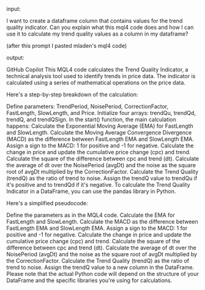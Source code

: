input: 

I want to create a dataframe column that contains values for the trend quality indicator. Can you explain what this mql4 code does and how I can use it to calculate my trend quality values as a column in my dataframe?

(after this prompt I pasted mladen's mql4 code)

output:

GitHub Copilot
This MQL4 code calculates the Trend Quality Indicator, a technical analysis tool used to identify trends in price data. The indicator is calculated using a series of mathematical operations on the price data.

Here's a step-by-step breakdown of the calculation:

Define parameters: TrendPeriod, NoisePeriod, CorrectionFactor, FastLength, SlowLength, and Price.
Initialize four arrays: trendQu, trendQd, trendQ, and trendQSign.
In the start() function, the main calculation happens:
Calculate the Exponential Moving Average (EMA) for FastLength and SlowLength.
Calculate the Moving Average Convergence Divergence (MACD) as the difference between FastLength EMA and SlowLength EMA.
Assign a sign to the MACD: 1 for positive and -1 for negative.
Calculate the change in price and update the cumulative price change (cpc) and trend.
Calculate the square of the difference between cpc and trend (dt).
Calculate the average of dt over the NoisePeriod (avgDt) and the noise as the square root of avgDt multiplied by the CorrectionFactor.
Calculate the Trend Quality (trendQ) as the ratio of trend to noise.
Assign the trendQ value to trendQu if it's positive and to trendQd if it's negative.
To calculate the Trend Quality Indicator in a DataFrame, you can use the pandas library in Python. 

Here's a simplified pseudocode:

Define the parameters as in the MQL4 code.
Calculate the EMA for FastLength and SlowLength.
Calculate the MACD as the difference between FastLength EMA and SlowLength EMA.
Assign a sign to the MACD: 1 for positive and -1 for negative.
Calculate the change in price and update the cumulative price change (cpc) and trend.
Calculate the square of the difference between cpc and trend (dt).
Calculate the average of dt over the NoisePeriod (avgDt) and the noise as the square root of avgDt multiplied by the CorrectionFactor.
Calculate the Trend Quality (trendQ) as the ratio of trend to noise.
Assign the trendQ value to a new column in the DataFrame.
Please note that the actual Python code will depend on the structure of your DataFrame and the specific libraries you're using for calculations.